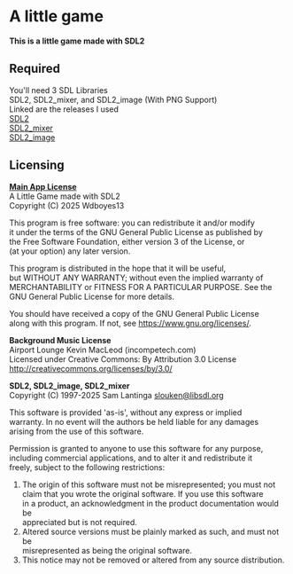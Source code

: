 # A little game
__This is a little game made with SDL2__  


## Required  
You'll need 3 SDL Libraries  
SDL2, SDL2_mixer, and SDL2_image (With PNG Support)  
Linked are the releases I used  
[SDL2](https://github.com/libsdl-org/SDL/releases/tag/release-2.32.8)  
[SDL2_mixer](https://github.com/libsdl-org/SDL_mixer/releases/tag/release-2.8.1)  
[SDL2_image](https://github.com/libsdl-org/SDL_image/releases/tag/release-2.6.0)  

## Licensing  
__[Main App License](/LICENSE)__  
A Little Game made with SDL2  
Copyright (C) 2025  Wdboyes13  
  
This program is free software: you can redistribute it and/or modify  
it under the terms of the GNU General Public License as published by  
the Free Software Foundation, either version 3 of the License, or  
(at your option) any later version.  
  
This program is distributed in the hope that it will be useful,  
but WITHOUT ANY WARRANTY; without even the implied warranty of  
MERCHANTABILITY or FITNESS FOR A PARTICULAR PURPOSE.  See the  
GNU General Public License for more details.  
  
You should have received a copy of the GNU General Public License  
along with this program.  If not, see <https://www.gnu.org/licenses/>.  
  
__Background Music License__   
Airport Lounge Kevin MacLeod (incompetech.com)  
Licensed under Creative Commons: By Attribution 3.0 License  
http://creativecommons.org/licenses/by/3.0/  
  
__SDL2, SDL2_image, SDL2_mixer__  
Copyright (C) 1997-2025 Sam Lantinga <slouken@libsdl.org>  
    
This software is provided 'as-is', without any express or implied  
warranty.  In no event will the authors be held liable for any damages  
arising from the use of this software.  
  
Permission is granted to anyone to use this software for any purpose,  
including commercial applications, and to alter it and redistribute it  
freely, subject to the following restrictions:  
    
1. The origin of this software must not be misrepresented; you must not  
   claim that you wrote the original software. If you use this software  
   in a product, an acknowledgment in the product documentation would be  
   appreciated but is not required.   
2. Altered source versions must be plainly marked as such, and must not be  
   misrepresented as being the original software.  
3. This notice may not be removed or altered from any source distribution.  